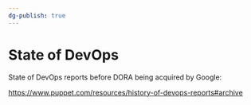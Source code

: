```yaml
---
dg-publish: true
---
```

# State of DevOps

State of DevOps reports before DORA being acquired by Google:

https://www.puppet.com/resources/history-of-devops-reports#archive